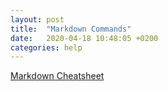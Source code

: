 ```yaml
---
layout: post
title:  "Markdown Commands"
date:   2020-04-18 10:48:05 +0200
categories: help
---
```


[Markdown Cheatsheet](https://github.com/adam-p/markdown-here/wiki/Markdown-Cheatsheet)

